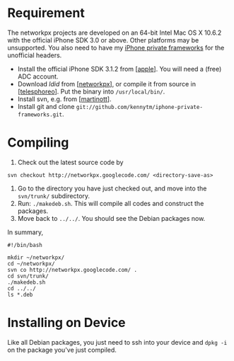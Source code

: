 # Requirement #

The networkpx projects are developed on an 64-bit Intel Mac OS X 10.6.2 with the official iPhone SDK 3.0 or above. Other platforms may be unsupported. You also need to have my [iPhone private frameworks](http://github.com/kennytm/iphone-private-frameworks) for the unofficial headers.

  * Install the official iPhone SDK 3.1.2 from [[apple](http://developer.apple.com/iphone/)]. You will need a (free) ADC account.
  * Download _ldid_ from [[networkpx](http://code.google.com/p/networkpx/downloads/detail?name=ldid.zip)], or compile it from source in [[telesphoreo](http://svn.telesphoreo.org/trunk/data/ldid/)]. Put the binary into `/usr/local/bin/`.
  * Install svn, e.g. from [[martinott](http://homepage.mac.com/martinott/)].
  * Install git and clone `git://github.com/kennytm/iphone-private-frameworks.git`.

# Compiling #

  1. Check out the latest source code by
```
svn checkout http://networkpx.googlecode.com/ <directory-save-as>  
```
  1. Go to the directory you have just checked out, and move into the `svn/trunk/` subdirectory.
  1. Run: `./makedeb.sh`. This will compile all codes and construct the packages.
  1. Move back to `../../`. You should see the Debian packages now.

In summary,
```
#!/bin/bash

mkdir ~/networkpx/
cd ~/networkpx/
svn co http://networkpx.googlecode.com/ .
cd svn/trunk/
./makedeb.sh
cd ../../
ls *.deb
```

# Installing on Device #

Like all Debian packages, you just need to ssh into your device and `dpkg -i` on the package you've just compiled.